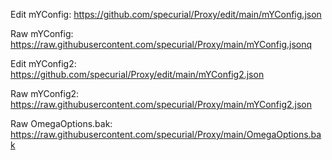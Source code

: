 Edit mYConfig:
    https://github.com/specurial/Proxy/edit/main/mYConfig.json

    
Raw mYConfig:
    https://raw.githubusercontent.com/specurial/Proxy/main/mYConfig.jsonq
    
    
Edit mYConfig2:
    https://github.com/specurial/Proxy/edit/main/mYConfig2.json

    
Raw mYConfig2:
   https://raw.githubusercontent.com/specurial/Proxy/main/mYConfig2.json
    
    
Raw OmegaOptions.bak:
    https://raw.githubusercontent.com/specurial/Proxy/main/OmegaOptions.bak
